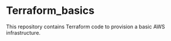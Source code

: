 # Terraform_basics
This repository contains Terraform code to provision a basic AWS infrastructure.
